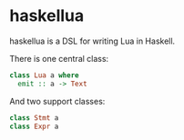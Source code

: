 # haskellua

haskellua is a DSL for writing Lua in Haskell.

There is one central class:

```haskell
class Lua a where
  emit :: a -> Text
```

And two support classes:
```haskell
class Stmt a
class Expr a
```

